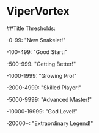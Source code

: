 # ViperVortex

##Title Thresholds:

-0-99: "New Snakelet!"

-100-499: "Good Start!"

-500-999: "Getting Better!"

-1000-1999: "Growing Pro!"

-2000-4999: "Skilled Player!"

-5000-9999: "Advanced Master!"

-10000-19999: "God Level!"

-20000+: "Extraordinary Legend!"
